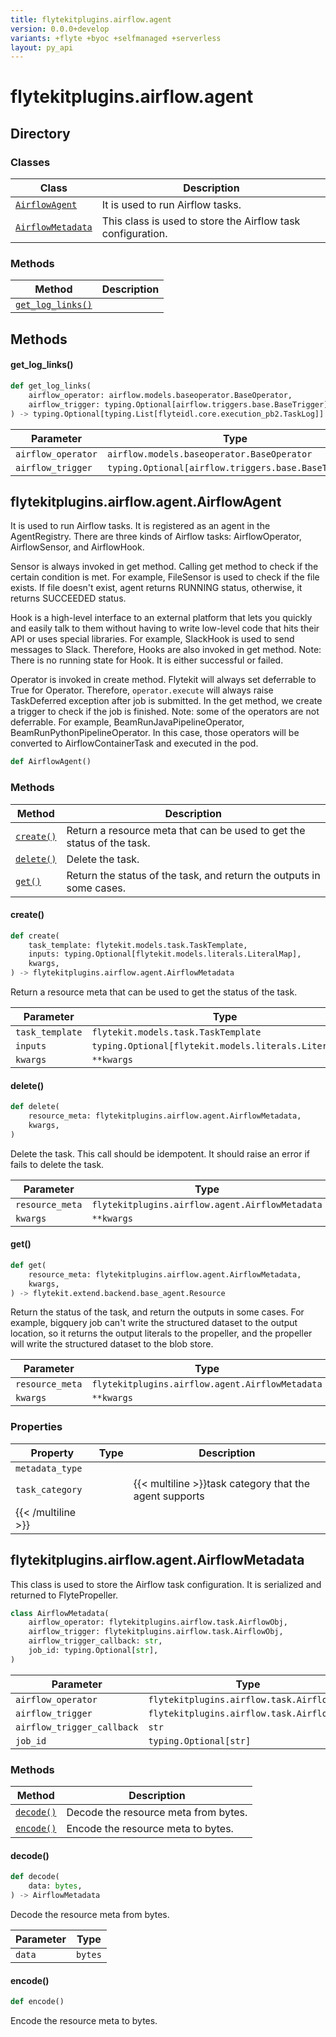 ```yaml
---
title: flytekitplugins.airflow.agent
version: 0.0.0+develop
variants: +flyte +byoc +selfmanaged +serverless
layout: py_api
---
```


# flytekitplugins.airflow.agent

## Directory

### Classes

| Class | Description |
|-|-|
| [`AirflowAgent`](.././flytekitplugins.airflow.agent#flytekitpluginsairflowagentairflowagent) | It is used to run Airflow tasks. |
| [`AirflowMetadata`](.././flytekitplugins.airflow.agent#flytekitpluginsairflowagentairflowmetadata) | This class is used to store the Airflow task configuration. |

### Methods

| Method | Description |
|-|-|
| [`get_log_links()`](#get_log_links) |  |


## Methods

#### get_log_links()

```python
def get_log_links(
    airflow_operator: airflow.models.baseoperator.BaseOperator,
    airflow_trigger: typing.Optional[airflow.triggers.base.BaseTrigger],
) -> typing.Optional[typing.List[flyteidl.core.execution_pb2.TaskLog]]
```
| Parameter | Type |
|-|-|
| `airflow_operator` | `airflow.models.baseoperator.BaseOperator` |
| `airflow_trigger` | `typing.Optional[airflow.triggers.base.BaseTrigger]` |

## flytekitplugins.airflow.agent.AirflowAgent

It is used to run Airflow tasks. It is registered as an agent in the AgentRegistry.
There are three kinds of Airflow tasks: AirflowOperator, AirflowSensor, and AirflowHook.

Sensor is always invoked in get method. Calling get method to check if the certain condition is met.
For example, FileSensor is used to check if the file exists. If file doesn't exist, agent returns
RUNNING status, otherwise, it returns SUCCEEDED status.

Hook is a high-level interface to an external platform that lets you quickly and easily talk to
 them without having to write low-level code that hits their API or uses special libraries. For example,
 SlackHook is used to send messages to Slack. Therefore, Hooks are also invoked in get method.
Note: There is no running state for Hook. It is either successful or failed.

Operator is invoked in create method. Flytekit will always set deferrable to True for Operator. Therefore,
`operator.execute` will always raise TaskDeferred exception after job is submitted. In the get method,
we create a trigger to check if the job is finished.
Note: some of the operators are not deferrable. For example, BeamRunJavaPipelineOperator, BeamRunPythonPipelineOperator.
 In this case, those operators will be converted to AirflowContainerTask and executed in the pod.


```python
def AirflowAgent()
```
### Methods

| Method | Description |
|-|-|
| [`create()`](#create) | Return a resource meta that can be used to get the status of the task. |
| [`delete()`](#delete) | Delete the task. |
| [`get()`](#get) | Return the status of the task, and return the outputs in some cases. |


#### create()

```python
def create(
    task_template: flytekit.models.task.TaskTemplate,
    inputs: typing.Optional[flytekit.models.literals.LiteralMap],
    kwargs,
) -> flytekitplugins.airflow.agent.AirflowMetadata
```
Return a resource meta that can be used to get the status of the task.


| Parameter | Type |
|-|-|
| `task_template` | `flytekit.models.task.TaskTemplate` |
| `inputs` | `typing.Optional[flytekit.models.literals.LiteralMap]` |
| `kwargs` | ``**kwargs`` |

#### delete()

```python
def delete(
    resource_meta: flytekitplugins.airflow.agent.AirflowMetadata,
    kwargs,
)
```
Delete the task. This call should be idempotent. It should raise an error if fails to delete the task.


| Parameter | Type |
|-|-|
| `resource_meta` | `flytekitplugins.airflow.agent.AirflowMetadata` |
| `kwargs` | ``**kwargs`` |

#### get()

```python
def get(
    resource_meta: flytekitplugins.airflow.agent.AirflowMetadata,
    kwargs,
) -> flytekit.extend.backend.base_agent.Resource
```
Return the status of the task, and return the outputs in some cases. For example, bigquery job
can't write the structured dataset to the output location, so it returns the output literals to the propeller,
and the propeller will write the structured dataset to the blob store.


| Parameter | Type |
|-|-|
| `resource_meta` | `flytekitplugins.airflow.agent.AirflowMetadata` |
| `kwargs` | ``**kwargs`` |

### Properties

| Property | Type | Description |
|-|-|-|
| `metadata_type` |  |  |
| `task_category` |  | {{< multiline >}}task category that the agent supports
{{< /multiline >}} |

## flytekitplugins.airflow.agent.AirflowMetadata

This class is used to store the Airflow task configuration. It is serialized and returned to FlytePropeller.


```python
class AirflowMetadata(
    airflow_operator: flytekitplugins.airflow.task.AirflowObj,
    airflow_trigger: flytekitplugins.airflow.task.AirflowObj,
    airflow_trigger_callback: str,
    job_id: typing.Optional[str],
)
```
| Parameter | Type |
|-|-|
| `airflow_operator` | `flytekitplugins.airflow.task.AirflowObj` |
| `airflow_trigger` | `flytekitplugins.airflow.task.AirflowObj` |
| `airflow_trigger_callback` | `str` |
| `job_id` | `typing.Optional[str]` |

### Methods

| Method | Description |
|-|-|
| [`decode()`](#decode) | Decode the resource meta from bytes. |
| [`encode()`](#encode) | Encode the resource meta to bytes. |


#### decode()

```python
def decode(
    data: bytes,
) -> AirflowMetadata
```
Decode the resource meta from bytes.


| Parameter | Type |
|-|-|
| `data` | `bytes` |

#### encode()

```python
def encode()
```
Encode the resource meta to bytes.


